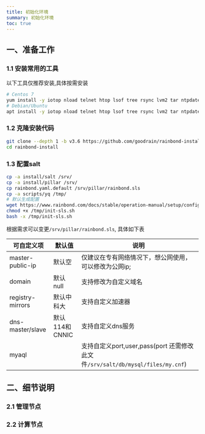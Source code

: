 ```yaml
--- 
title: 初始化环境
summary: 初始化环境
toc: true 
---
```


## 一、准备工作


### 1.1 安装常用的工具

以下工具仅推荐安装,具体按需安装

```bash
# Centos 7
yum install -y iotop nload telnet htop lsof tree rsync lvm2 tar ntpdate wget net-tools git pwgen perl bind-utils dstat iproute bash-completion 
# Debian/Ubuntu
apt install -y iotop nload telnet htop lsof tree rsync lvm2 tar ntpdate wget net-tools git pwgen uuid-runtime iproute2 systemd dnsutils python-pip apt-transport-https 
```

### 1.2 克隆安装代码

```bash
git clone --depth 1 -b v3.6 https://github.com/goodrain/rainbond-install.git
cd rainbond-install
```

### 1.3 配置salt

```bash
cp -a install/salt /srv/
cp -a install/pillar /srv/
cp rainbond.yaml.default /srv/pillar/rainbond.sls
cp -a scripts/yq /tmp/
# 默认生成配置
wget https://www.rainbond.com/docs/stable/operation-manual/setup/config/init-sls.sh -O /tmp/init-sls.sh
chmod +x /tmp/init-sls.sh
bash -x /tmp/init-sls.sh
```

根据需求可以变更`/srv/pillar/rainbond.sls`, 具体如下表

| 可自定义项 | 默认值 | 说明   |
| ------ | -------- | ----- | 
|master-public-ip|默认空|仅建议在专有网络情况下，想公网使用，可以修改为公网ip;|
|domain|默认null|支持修改为自定义域名|
|registry-mirrors|默认中科大|支持自定义加速器|
|dns-master/slave|默认114和CNNIC|支持自定义dns服务|
|myaql||支持自定义port,user,pass(port 还需修改此文件`/srv/salt/db/mysql/files/my.cnf`)|

## 二、细节说明

### 2.1 管理节点

### 2.2 计算节点
